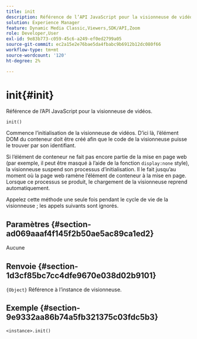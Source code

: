```yaml
---
title: init
description: Référence de l’API JavaScript pour la visionneuse de vidéos.
solution: Experience Manager
feature: Dynamic Media Classic,Viewers,SDK/API,Zoom
role: Developer,User
exl-id: 9e83b773-c059-45c6-a249-ef0ed2799a05
source-git-commit: ec2a15e2e76bae5da4fbabc9b6912b12dc080f66
workflow-type: tm+mt
source-wordcount: '120'
ht-degree: 2%

---
```


# init{#init}

Référence de l’API JavaScript pour la visionneuse de vidéos.

`init()`

Commence l’initialisation de la visionneuse de vidéos. D’ici là, l’élément DOM du conteneur doit être créé afin que le code de la visionneuse puisse le trouver par son identifiant.

Si l’élément de conteneur ne fait pas encore partie de la mise en page web (par exemple, il peut être masqué à l’aide de la fonction `display:none` style), la visionneuse suspend son processus d’initialisation. Il le fait jusqu’au moment où la page web ramène l’élément de conteneur à la mise en page. Lorsque ce processus se produit, le chargement de la visionneuse reprend automatiquement.

Appelez cette méthode une seule fois pendant le cycle de vie de la visionneuse ; les appels suivants sont ignorés.

## Paramètres {#section-ad069aaaf4f145f2b50ae5ac89ca1ed2}

Aucune

## Renvoie {#section-1d3cf85bc7cc4dfe9670e038d02b9101}

`{Object}` Référence à l’instance de visionneuse.

## Exemple {#section-9e9332aa86b74a5fb321375c03fdc5b3}

```
<instance>.init()
```
